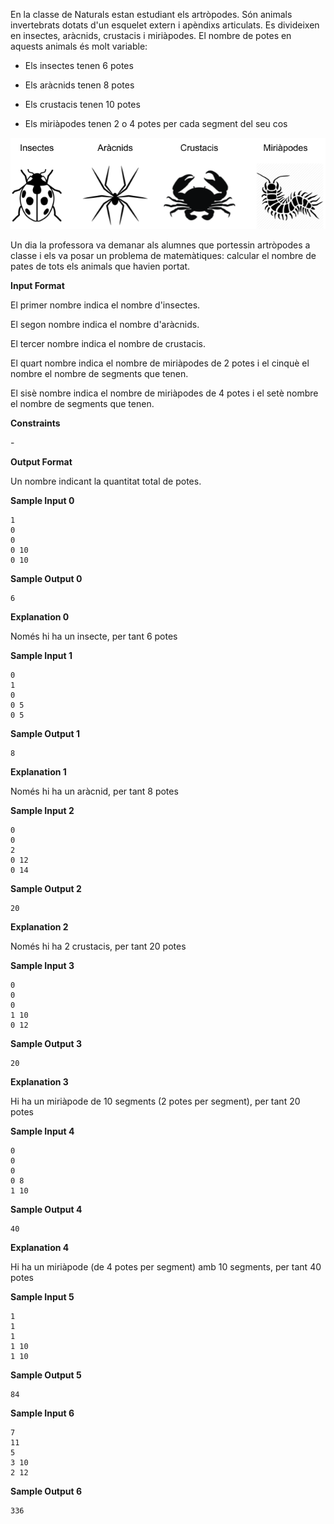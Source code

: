 En la classe de Naturals estan estudiant els artròpodes. Són animals
invertebrats dotats d'un esquelet extern i apèndixs articulats. Es
divideixen en insectes, aràcnids, crustacis i miriàpodes. El nombre de
potes en aquests animals és molt variable:

  - Els insectes tenen 6 potes

  - Els aràcnids tenen 8 potes

  - Els crustacis tenen 10 potes

  - Els miriàpodes tenen 2 o 4 potes per cada segment del seu cos

![image](1555875809-a55c59095f-artropodes.png)

Un dia la professora va demanar als alumnes que portessin artròpodes a
classe i els va posar un problema de matemàtiques: calcular el nombre de
pates de tots els animals que havien portat.

**Input Format**

El primer nombre  indica el nombre d'insectes.

El segon nombre  indica el nombre d'aràcnids.

El tercer nombre  indica el nombre de crustacis.

El quart nombre  indica el nombre de miriàpodes de 2 potes i el cinquè
el nombre  el nombre de segments que tenen.

El sisè nombre  indica el nombre de miriàpodes de 4 potes i el setè
nombre  el nombre de segments que tenen.

**Constraints**

\-

**Output Format**

Un nombre indicant la quantitat total de potes.

**Sample Input 0**

    1
    0
    0
    0 10
    0 10

**Sample Output 0**

``` 
6
```

**Explanation 0**

Només hi ha un insecte, per tant 6 potes

**Sample Input 1**

    0
    1 
    0
    0 5
    0 5

**Sample Output 1**

``` 
8
```

**Explanation 1**

Només hi ha un aràcnid, per tant 8 potes

**Sample Input 2**

    0
    0
    2
    0 12
    0 14

**Sample Output 2**

``` 
20
```

**Explanation 2**

Només hi ha 2 crustacis, per tant 20 potes

**Sample Input 3**

    0
    0
    0
    1 10
    0 12

**Sample Output 3**

``` 
20
```

**Explanation 3**

Hi ha un miriàpode de 10 segments (2 potes per segment), per tant 20
potes

**Sample Input 4**

    0
    0
    0
    0 8
    1 10

**Sample Output 4**

``` 
40
```

**Explanation 4**

Hi ha un miriàpode (de 4 potes per segment) amb 10 segments, per tant 40
potes

**Sample Input 5**

    1
    1
    1
    1 10
    1 10

**Sample Output 5**

``` 
84
```

**Sample Input 6**

    7
    11
    5
    3 10
    2 12

**Sample Output 6**

    336
